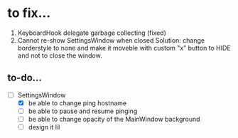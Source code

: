 # to fix...
1) KeyboardHook delegate garbage collecting (fixed)
2) Cannot re-show SettingsWindow when closed
  Solution: change borderstyle to none and make it moveble with custom "x" button to HIDE
  and not to close the window.

## to-do... ##
- [ ] SettingsWindow
  - [x] be able to change ping hostname
  - [ ] be able to pause and resume pinging
  - [ ] be able to change opacity of the MainWindow background
  - [ ] design it lil
